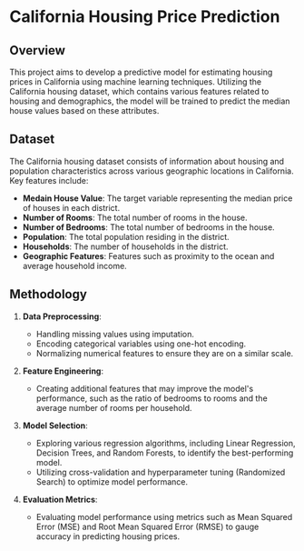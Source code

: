 # California Housing Price Prediction

## Overview

This project aims to develop a predictive model for estimating housing prices in California using machine learning techniques. Utilizing the California housing dataset, which contains various features related to housing and demographics, the model will be trained to predict the median house values based on these attributes.

## Dataset

The California housing dataset consists of information about housing and population characteristics across various geographic locations in California. Key features include:

- **Medain House Value**: The target variable representing the median price of houses in each district.
- **Number of Rooms**: The total number of rooms in the house.
- **Number of Bedrooms**: The total number of bedrooms in the house.
- **Population**: The total population residing in the district.
- **Households**: The number of households in the district.
- **Geographic Features**: Features such as proximity to the ocean and average household income.


## Methodology

1. **Data Preprocessing**:
   - Handling missing values using imputation.
   - Encoding categorical variables using one-hot encoding.
   - Normalizing numerical features to ensure they are on a similar scale.

2. **Feature Engineering**:
   - Creating additional features that may improve the model's performance, such as the ratio of bedrooms to rooms and the average number of rooms per household.

3. **Model Selection**:
   - Exploring various regression algorithms, including Linear Regression, Decision Trees, and Random Forests, to identify the best-performing model.
   - Utilizing cross-validation and hyperparameter tuning (Randomized Search) to optimize model performance.

4. **Evaluation Metrics**:
   - Evaluating model performance using metrics such as Mean Squared Error (MSE) and Root Mean Squared Error (RMSE) to gauge accuracy in predicting housing prices.

